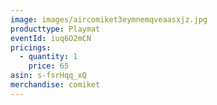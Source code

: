 ```yaml
---
image: images/aircomiket3eymnemqveaasxjz.jpg
producttype: Playmat
eventId: iuq6O2mCN
pricings:
  - quantity: 1
    price: 65
asin: s-fsrHqq_xQ
merchandise: comiket
---
```

